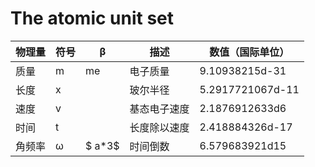 # The atomic unit set
| 物理量 | 符号 | β | 描述 | 数值（国际单位） |
|--------|------|---|------|-----------------|
| 质量 | m | me | 电子质量 | 9.10938215d-31 |
| 长度 | x |    | 玻尔半径 | 5.2917721067d-11 |
| 速度 | v |    | 基态电子速度 | 2.1876912633d6 |
| 时间 | t |    | 长度除以速度 | 2.418884326d-17 |
| 角频率 | ω | $ a*3$  | 时间倒数 | 6.579683921d15 |


